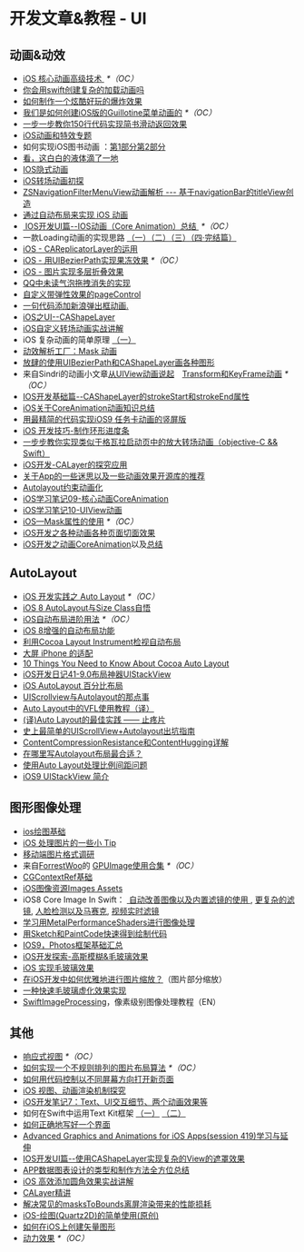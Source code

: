 # 开发文章&教程 - UI
## 动画&动效
- [iOS 核心动画高级技术 ][1] _\*（OC）_
- [你会用swift创建复杂的加载动画吗][2]
- [如何制作一个炫酷好玩的爆炸效果][3]
- [我们是如何创建iOS版的Guillotine菜单动画的][4] _\*（OC）_
- [一步一步教你150行代码实现简书滑动返回效果][5]
- [iOS动画和特效专题][6]
- 如何实现iOS图书动画 ：[第1部分][7][第2部分][8]
- [看，这白白的液体滴了一地][9]
- [IOS隐式动画][10]
- [iOS转场动画初探][11]
- [ZSNavigationFilterMenuView动画解析 --- 基于navigationBar的titleView创造][12]
- [通过自动布局来实现 iOS 动画][13]
- [ IOS开发UI篇--IOS动画（Core Animation）总结 ][14] _\*（OC）_
- 一款Loading动画的实现思路 [（一）][15][（二）][16][（三）][17][（四·完结篇）][18]
- [iOS - CAReplicatorLayer的运用][19]
- [iOS - 用UIBezierPath实现果冻效果][20] _\*（OC）_
- [iOS - 图片实现多层折叠效果][21]
- [QQ中未读气泡拖拽消失的实现][22]
- [自定义带弹性效果的pageControl][23]
- [一句代码添加新浪弹出框动画.][24]
- [iOS之UI--CAShapeLayer][25]
- [iOS自定义转场动画实战讲解][26]
- iOS 复杂动画的简单原理 [（一）][27]
- [动效解析工厂：Mask 动画][28]
- [放肆的使用UIBezierPath和CAShapeLayer画各种图形][29]
- 来自Sindri的动画小文章[从UIView动画说起][30]　[Transform和KeyFrame动画][31] _\*（OC）_
- [IOS开发基础篇--CAShapeLayer的strokeStart和strokeEnd属性][32]
- [iOS关于CoreAnimation动画知识总结][33]
- [用最精简的代码实现iOS9 任务卡动画的竖屏版][34]
- [iOS 开发技巧-制作环形进度条][35]
- [一步步教你实现类似于格瓦拉启动页中的放大转场动画（objective-C && Swift）][36]
- [iOS开发-CALayer的探究应用][37]
- [关于App的一些迷思以及一些动画效果开源库的推荐][38]
- [Autolayout约束动画化][39]
- [iOS学习笔记09-核心动画CoreAnimation][40]
- [iOS学习笔记10-UIView动画][41]
- [iOS—Mask属性的使用][42] _\*（OC）_
- [iOS开发之各种动画各种页面切面效果][43]
- [iOS开发之动画CoreAnimation][44]以及[总结][45]

## AutoLayout
- [iOS 开发实践之 Auto Layout][46] _\*（OC）_
- [iOS 8 AutoLayout与Size Class自悟][47]
- [iOS自动布局进阶用法][48] _\*（OC）_
- [iOS 8增强的自动布局功能][49]
- [利用Cocoa Layout Instrument检视自动布局][50]
- [大屏 iPhone 的适配][51]
- [10 Things You Need to Know About Cocoa Auto Layout][52]
- [iOS开发日记41-9.0布局神器UIStackView][53]
- [iOS AutoLayout 百分比布局][54]
- [UIScrollview与Autolayout的那点事][55]
- [Auto Layout中的VFL使用教程（译）][56]
- [(译)Auto Layout的最佳实践 —— 止疼片][57]
- [史上最简单的UIScrollView+Autolayout出坑指南][58]
- [ContentCompressionResistance和ContentHugging详解][59]
- [在哪里写Autolayout布局最合适？][60]
- [使用Auto Layout处理比例间距问题][61]
- [iOS9 UIStackView 简介][62]

## 图形图像处理
- [ios绘图基础][63]
- [iOS 处理图片的一些小 Tip][64]
- [移动端图片格式调研][65]
- 来自[ForrestWoo][66]的 [GPUImage使用合集][67] _\*（OC）_ 
- [CGContextRef基础][68]
- [iOS图像资源Images Assets][69]
- iOS8 Core Image In Swift： [ 自动改善图像以及内置滤镜的使用 ][70], [更复杂的滤镜][71], [人脸检测以及马赛克][72], [视频实时滤镜][73]
- [学习用MetalPerformanceShaders进行图像处理][74]
- [用Sketch和PaintCode快速得到绘制代码][75]
- [IOS9，Photos框架基础汇总][76]
- [iOS开发探索-高斯模糊&毛玻璃效果][77]
- [iOS 实现毛玻璃效果][78]
- [在iOS开发中如何优雅地进行图片缩放？][79]（图片部分缩放）
- [一种快速毛玻璃虚化效果实现][80]
- [SwiftImageProcessing][81]，像素级别图像处理教程（EN）

## 其他
- [响应式视图][82] _\*（OC）_
- [如何实现一个不规则排列的图片布局算法][83] _\*（OC）_
- [如何用代码控制以不同屏幕方向打开新页面][84]
- [iOS 视图、动画渲染机制探究][85]
- [iOS开发笔记7：Text、UI交互细节、两个动画效果等][86]
- 如何在Swift中运用Text Kit框架 [（一）][87] [（二）][88]
- [如何正确地写好一个界面][89]
- [Advanced Graphics and Animations for iOS Apps(session 419)学习与延伸][90]
- [IOS开发UI篇--使用CAShapeLayer实现复杂的View的遮罩效果][91]
- [APP数据图表设计的类型和制作方法全方位总结][92]
- [iOS 高效添加圆角效果实战讲解][93]
- [CALayer精讲][94]
- [解决常见的masksToBounds离屏渲染带来的性能损耗][95]
- [iOS-绘图(Quartz2D)的简单使用(原创)][96]
- [如何在iOS上创建矢量图形][97]
- [动力效果][98] _\*（OC）_

[1]:	http://wiki.jikexueyuan.com/project/ios-core-animation/
[2]:	http://www.cocoachina.com/swift/20150906/13327.html
[3]:	http://xxycode.com/ru-he-zhi-zuo-ge-xuan-ku-hao-wan-de-bao-zha-xiao-guo-2/
[4]:	http://hechen.info/2015/09/01/How-We-Created-Guillotine-Menu-Animation-for-iOS/
[5]:	http://www.jianshu.com/p/59be4551c418
[6]:	http://liuyanwei.jumppo.com/2015/10/29/iOS-animation-0.html
[7]:	http://www.devtf.cn/?p=1127 "如何实现iOS图书动画:第1部分"
[8]:	http://www.devtf.cn/?p=1129 "如何实现iOS图书动画-第2部分"
[9]:	http://pandara.xyz/2015/11/24/ios_water_drop/ "看，这白白的液体滴了一地"
[10]:	http://www.goofyy.com/blog/ios%E9%9A%90%E5%BC%8F%E5%8A%A8%E7%94%BB/ "IOS隐式动画"
[11]:	http://www.cnblogs.com/hxwj/p/5069806.html "iOS转场动画初探"
[12]:	http://www.jianshu.com/p/50f66a1136de "ZSNavigationFilterMenuView动画解析 --- 基于navigationBar的titleView创造"
[13]:	https://realm.io/cn/news/gotocph-marin-todorov-auto-layout-animations-ios/ "通过自动布局来实现 iOS 动画"
[14]:	http://blog.csdn.net/yixiangboy/article/details/47016829 "IOS开发UI篇--IOS动画（Core Animation）总结"
[15]:	http://www.jianshu.com/p/1c6a2de68753 "一款Loading动画的实现思路（一）"
[16]:	http://www.jianshu.com/p/0dac1208a7ad "一款Loading动画的实现思路（二）"
[17]:	http://www.jianshu.com/p/56448d3d3596 "一款Loading动画的实现思路（三）"
[18]:	http://www.jianshu.com/p/41f277682c91 "一款Loading动画的实现思路（四·完结篇）"
[19]:	http://www.jianshu.com/p/a927157ac62a "iOS - CAReplicatorLayer的运用"
[20]:	http://www.jianshu.com/p/21db20189c40 "iOS - 用UIBezierPath实现果冻效果"
[21]:	http://www.jianshu.com/p/4b26a1f641a3 "iOS - 图片实现多层折叠效果"
[22]:	http://www.cnblogs.com/CyanStone/p/5111178.html "QQ中未读气泡拖拽消失的实现（参照一位年轻牛B的博主的思路自己实现了一下）"
[23]:	http://www.cnblogs.com/CyanStone/p/5123759.html "自定义带弹性效果的pageControl"
[24]:	http://bihongbo.com/2015/08/19/sinaAnimation/ "一句代码添加新浪弹出框动画."
[25]:	http://www.cnblogs.com/goodboy-heyang/p/5185575.html "iOS之UI--CAShapeLayer"
[26]:	http://www.jianshu.com/p/ea0132738057 "iOS自定义转场动画实战讲解"
[27]:	http://www.jianshu.com/p/909ffa37dffa "iOS 复杂动画的简单原理（一）"
[28]:	http://www.jianshu.com/p/3c925a1609f8 "动效解析工厂：Mask 动画"
[29]:	http://www.jianshu.com/p/c5cbb5e05075 "放肆的使用UIBezierPath和CAShapeLayer画各种图形"
[30]:	http://www.jianshu.com/p/6e326068edeb "动画篇-从UIView动画说起"
[31]:	http://www.jianshu.com/p/a071bba99a1b "动画篇-Transform和KeyFrame动画"
[32]:	http://blog.csdn.net/yixiangboy/article/details/50662704 "IOS开发基础篇--CAShapeLayer的strokeStart和strokeEnd属性"
[33]:	http://www.cnblogs.com/wujy/p/5203995.html "iOS关于CoreAnimation动画知识总结"
[34]:	http://iosxxx.com/blog/2016-02-25-%E7%94%A8%E6%9C%80%E7%B2%BE%E7%AE%80%E7%9A%84%E5%AE%9E%E7%8E%B0iOS9-%E4%BB%BB%E5%8A%A1%E5%8D%A1%E5%8A%A8%E7%94%BB%E7%9A%84%E7%AB%96%E5%B1%8F%E7%89%88.html "用最精简的代码实现iOS9 任务卡动画的竖屏版"
[35]:	http://www.cnblogs.com/jgCho/p/5253364.html "iOS 开发技巧-制作环形进度条"
[36]:	http://www.jianshu.com/p/8c29fce5a994 "一步步教你实现类似于格瓦拉启动页中的放大转场动画（objective-C && Swift）"
[37]:	http://www.jianshu.com/p/76a23aca1c5b "iOS开发-CALayer的探究应用"
[38]:	http://www.jianshu.com/p/69449e6bdc14 "关于App的一些迷思以及一些动画效果开源库的推荐"
[39]:	http://www.cocoachina.com/ios/20160331/15841.html
[40]:	http://www.cnblogs.com/liutingIOS/p/5368536.html "iOS学习笔记09-核心动画CoreAnimation"
[41]:	http://www.cnblogs.com/liutingIOS/p/5368799.html "iOS学习笔记10-UIView动画"
[42]:	http://www.cnblogs.com/gardenLee/p/5371377.html "iOS—Mask属性的使用"
[43]:	http://www.cnblogs.com/shouce/p/5376975.html "iOS开发之各种动画各种页面切面效果"
[44]:	http://blog.treney.com/index.php/archives/CoreAnimation2.html "iOS开发之动画CoreAnimation 总结"
[45]:	http://blog.treney.com/index.php/archives/CoreAnimation2.html "iOS开发之动画CoreAnimation 总结"
[46]:	http://xuexuefeng.com/autolayout/
[47]:	http://www.hmttommy.com/2014/12/05/AutoLayout/
[48]:	http://www.cnblogs.com/dsxniubility/p/4266581.html
[49]:	http://mp.weixin.qq.com/s?__biz=MjM5OTM0MzIwMQ==&mid=206448996&idx=3&sn=895663ec96a8469820b54b6536975340#rd
[50]:	http://www.cocoachina.com/ios/20151105/13927.html
[51]:	http://blog.ibireme.com/2014/09/16/adapted_to_iphone6/ "大屏 iPhone 的适配"
[52]:	http://southpeak.github.io/blog/2015/08/31/translate-10-things-you-need-to-know-about-cocoa-auto-layout/
[53]:	http://www.cnblogs.com/Twisted-Fate/p/4923326.html "iOS开发日记41-9.0布局神器UIStackView"
[54]:	http://liumh.com/2015/09/27/ios-autolayout-multiplier/ "iOS AutoLayout 百分比布局"
[55]:	http://adad184.com/2015/12/01/scrollview-under-autolayout/ "UIScrollview与Autolayout的那点事"
[56]:	http://mmmmmax.wang/2015/12/11/Auto-Layout-Visual-Format-Language-Tutorial/ "Auto Layout中的VFL使用教程（译）"
[57]:	http://www.calios.gq/2015/12/14/%EF%BC%BB%E8%AF%91%EF%BC%BDAuto-Layout%E7%9A%84%E6%9C%80%E4%BD%B3%E5%AE%9E%E8%B7%B5-%E2%80%94%E2%80%94-%E6%AD%A2%E7%96%BC%E7%89%87/ "［译］Auto Layout的最佳实践 —— 止疼片"
[58]:	http://bestswifter.com/blog/2015/12/21/shi-shang-zui-jian-dan-de-uiscrollview-plus-autolayoutchu-keng-zhi-nan/ "史上最简单的UIScrollView+Autolayout出坑指南"
[59]:	http://summertreee.github.io/blog/2015/12/13/contentcompressionresistancehe-contenthuggingxiang-jie/ "ContentCompressionResistance和ContentHugging详解"
[60]:	http://reviewcode.cn/article.html?reviewId=14
[61]:	http://www.cocoachina.com/ios/20160322/15725.html
[62]:	http://swift.gg/2016/03/31/ios9-uistackview-guide-swift/ "iOS9 UIStackView 简介"
[63]:	http://liuyanwei.jumppo.com/2015/07/25/ios-draw-base.html
[64]:	http://blog.ibireme.com/2015/11/02/ios_image_tips/ "iOS 处理图片的一些小 Tip"
[65]:	http://blog.ibireme.com/2015/11/02/mobile_image_benchmark/
[66]:	http://www.cnblogs.com/salam/ "ForrestWoo"
[67]:	http://www.cnblogs.com/salam/tag/GPUImage/
[68]:	https://mp.weixin.qq.com/s?__biz=MzAwMjYwMTAwNw==&mid=402342027&idx=1&sn=ba413699626cf1880e33f10a183a343c&scene=1&srcid=1130XiEHdiK5oNxdxzzL7CD7&key=ff7411024a07f3eb866bf44c61ee35e19fa0fb581392747ff93ab9adcc0007fb6f5d843d1fe8cf93ac2be933ed3575de&ascene=0&uin=MjY5MzMxNTMwMQ==
[69]:	http://www.cnblogs.com/jgCho/p/5089009.html "iOS图像资源Images Assets"
[70]:	http://blog.csdn.net/zhangao0086/article/details/39012231 "自动改善图像以及内置滤镜的使用"
[71]:	http://blog.csdn.net/zhangao0086/article/details/39120331 "iOS8 Core Image In Swift：更复杂的滤镜"
[72]:	http://blog.csdn.net/zhangao0086/article/details/39253707 "iOS8 Core Image In Swift：人脸检测以及马赛克"
[73]:	http://blog.csdn.net/zhangao0086/article/details/39433519 "iOS8 Core Image In Swift：视频实时滤镜"
[74]:	http://www.jianshu.com/p/b1f242cfe9ee "学习用MetalPerformanceShaders进行图像处理"
[75]:	http://www.jianshu.com/p/d01110c80495 "用Sketch和PaintCode快速得到绘制代码"
[76]:	http://ms.csdn.net/geek/56031
[77]:	http://www.jianshu.com/p/6dd0eab888a6 "iOS开发探索-高斯模糊&毛玻璃效果"
[78]:	http://www.cnblogs.com/arvin-sir/p/5131358.html "iOS 实现毛玻璃效果"
[79]:	http://www.jianshu.com/p/af2d471f7b9c "在iOS开发中如何优雅地进行图片缩放？"
[80]:	http://wingjay.com/2016/03/12/%E4%B8%80%E7%A7%8D%E5%BF%AB%E9%80%9F%E6%AF%9B%E7%8E%BB%E7%92%83%E8%99%9A%E5%8C%96%E6%95%88%E6%9E%9C%E5%AE%9E%E7%8E%B0/
[81]:	https://github.com/skyfe79/SwiftImageProcessing "SwiftImageProcessing"
[82]:	http://objccn.io/issue-22-5/
[83]:	http://kittenyang.com/layout-algorithm
[84]:	https://lvwenhan.com/ios/458.html
[85]:	http://segmentfault.com/a/1190000004164291 "iOS 视图、动画渲染机制探究"
[86]:	http://www.cnblogs.com/colinhou/p/5062502.html "iOS开发笔记7：Text、UI交互细节、两个动画效果等"
[87]:	http://www.devtalking.com/articles/text-kit-tutorial-in-swift-1/ "如何在Swift中运用Text Kit框架（一） October 31, 2014"
[88]:	http://www.devtalking.com/articles/text-kit-tutorial-in-swift-2/ "如何在Swift中运用Text Kit框架（二） December 11, 2014"
[89]:	http://oncenote.com/2015/12/08/How-to-build-UI/ "如何正确地写好一个界面"
[90]:	https://github.com/100mango/zen/blob/master/WWDC%E5%BF%83%E5%BE%97%EF%BC%9AAdvanced%20Graphics%20and%20Animations%20for%20iOS%20Apps/Advanced%20Graphics%20and%20Animations%20for%20iOS%20Apps.md
[91]:	http://blog.csdn.net/yixiangboy/article/details/50485250 "IOS开发UI篇--使用CAShapeLayer实现复杂的View的遮罩效果"
[92]:	http://www.uisdc.com/app-chart-design-summary "APP数据图表设计的类型和制作方法全方位总结"
[93]:	http://www.jianshu.com/p/f970872fdc22 "iOS 高效添加圆角效果实战讲解"
[94]:	http://www.henishuo.com/calayer-learning/
[95]:	http://zyden.vicp.cc/zycornerradius/
[96]:	http://www.cnblogs.com/start-ios/p/5293564.html "iOS-绘图(Quartz2D)的简单使用(原创)"
[97]:	http://www.cocoachina.com/ios/20160330/15826.html
[98]:	http://www.cnblogs.com/chengy134/p/5391214.html "动力效果"
